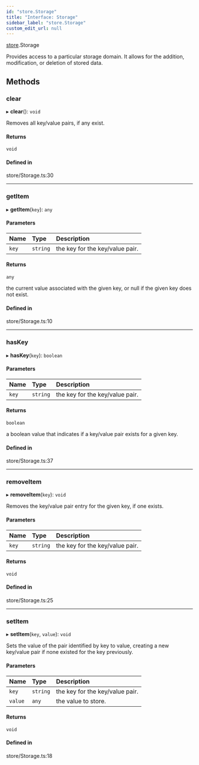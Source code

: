```yaml
---
id: "store.Storage"
title: "Interface: Storage"
sidebar_label: "store.Storage"
custom_edit_url: null
---
```


[store](../modules/store.md).Storage

Provides access to a particular storage domain. It allows for the addition, modification, or deletion of stored data.

## Methods

### clear

▸ **clear**(): `void`

Removes all key/value pairs, if any exist.

#### Returns

`void`

#### Defined in

store/Storage.ts:30

___

### getItem

▸ **getItem**(`key`): `any`

#### Parameters

| Name | Type | Description |
| :------ | :------ | :------ |
| `key` | `string` | the key for the key/value pair. |

#### Returns

`any`

the current value associated with the given key, or null if the given key does not exist.

#### Defined in

store/Storage.ts:10

___

### hasKey

▸ **hasKey**(`key`): `boolean`

#### Parameters

| Name | Type | Description |
| :------ | :------ | :------ |
| `key` | `string` | the key for the key/value pair. |

#### Returns

`boolean`

a boolean value that indicates if a key/value pair exists for a given key.

#### Defined in

store/Storage.ts:37

___

### removeItem

▸ **removeItem**(`key`): `void`

Removes the key/value pair entry for the given key, if one exists.

#### Parameters

| Name | Type | Description |
| :------ | :------ | :------ |
| `key` | `string` | the key for the key/value pair. |

#### Returns

`void`

#### Defined in

store/Storage.ts:25

___

### setItem

▸ **setItem**(`key`, `value`): `void`

Sets the value of the pair identified by key to value, creating a new key/value pair if none existed for the key previously.

#### Parameters

| Name | Type | Description |
| :------ | :------ | :------ |
| `key` | `string` | the key for the key/value pair. |
| `value` | `any` | the value to store. |

#### Returns

`void`

#### Defined in

store/Storage.ts:18
